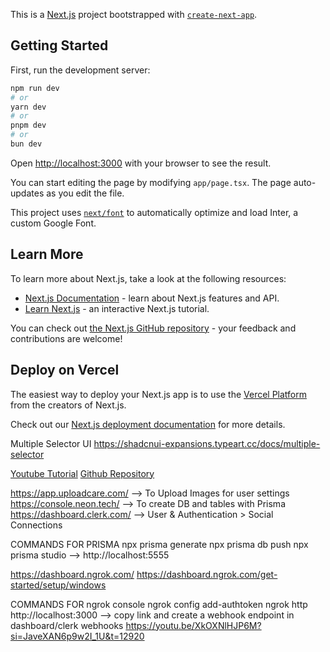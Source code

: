 This is a [Next.js](https://nextjs.org/) project bootstrapped with [`create-next-app`](https://github.com/vercel/next.js/tree/canary/packages/create-next-app).

## Getting Started

First, run the development server:

```bash
npm run dev
# or
yarn dev
# or
pnpm dev
# or
bun dev
```

Open [http://localhost:3000](http://localhost:3000) with your browser to see the result.

You can start editing the page by modifying `app/page.tsx`. The page auto-updates as you edit the file.

This project uses [`next/font`](https://nextjs.org/docs/basic-features/font-optimization) to automatically optimize and load Inter, a custom Google Font.

## Learn More

To learn more about Next.js, take a look at the following resources:

- [Next.js Documentation](https://nextjs.org/docs) - learn about Next.js features and API.
- [Learn Next.js](https://nextjs.org/learn) - an interactive Next.js tutorial.

You can check out [the Next.js GitHub repository](https://github.com/vercel/next.js/) - your feedback and contributions are welcome!

## Deploy on Vercel

The easiest way to deploy your Next.js app is to use the [Vercel Platform](https://vercel.com/new?utm_medium=default-template&filter=next.js&utm_source=create-next-app&utm_campaign=create-next-app-readme) from the creators of Next.js.

Check out our [Next.js deployment documentation](https://nextjs.org/docs/deployment) for more details.

Multiple Selector UI
https://shadcnui-expansions.typeart.cc/docs/multiple-selector

[Youtube Tutorial](https://youtu.be/XkOXNlHJP6M?si=JaveXAN6p9w2I_1U&t=12920)
[Github Repository](<https://github.com/webprodigies/fuzzie-production/blob/main/src/app/(main)/(pages)/connections/page.tsx>)

https://app.uploadcare.com/ --> To Upload Images for user settings
https://console.neon.tech/ --> To create DB and tables with Prisma
https://dashboard.clerk.com/ --> User & Authentication > Social Connections

COMMANDS FOR PRISMA
npx prisma generate
npx prisma db push
npx prisma studio --> http://localhost:5555

https://dashboard.ngrok.com/
https://dashboard.ngrok.com/get-started/setup/windows

COMMANDS FOR ngrok console
ngrok config add-authtoken
ngrok http http://localhost:3000 --> copy link and create a webhook endpoint in dashboard/clerk webhooks
https://youtu.be/XkOXNlHJP6M?si=JaveXAN6p9w2I_1U&t=12920
